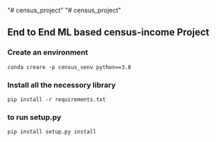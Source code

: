 "# census_project" 
"# census_project" 

## End to End ML based census-income Project

### Create an environment
```
conda creare -p census_venv python==3.8
```

### Install all the necessory library
```
pip install -r requirements.txt
```

### to run setup.py
```
pip install setup.py install
```
